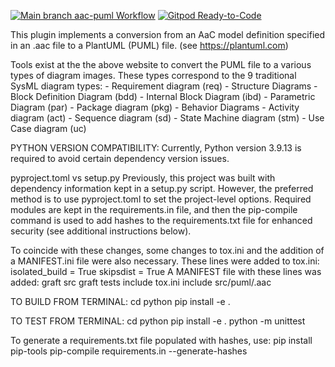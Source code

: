 [![Main branch aac-puml Workflow](https://github.com/DevOps-MBSE/aac-puml/actions/workflows/main-branch.yml/badge.svg)](https://github.com/DevOps-MBSE/aac-puml/actions/workflows/main-branch.yml)
[![Gitpod Ready-to-Code](https://img.shields.io/badge/Gitpod-Ready--to--Code-blue?logo=gitpod)](https://gitpod.io/from-referrer/)

   This plugin implements a conversion from an AaC model definition specified in an .aac file
   to a PlantUML (PUML) file. (see https://plantuml.com)

   Tools exist at the the above website to convert the PUML file to a various types of diagram images.
   These types correspond to the 9 traditional SysML diagram types:
        - Requirement diagram (req)
        - Structure Diagrams
        - Block Definition Diagram (bdd)
        - Internal Block Diagram (ibd)
        - Parametric Diagram (par)
        - Package diagram (pkg)
        - Behavior Diagrams
        - Activity diagram (act)
        - Sequence diagram (sd)
        - State Machine diagram (stm)
        - Use Case diagram (uc)

PYTHON VERSION COMPATIBILITY:
   Currently, Python version 3.9.13 is required to avoid certain dependency version issues.

pyproject.toml vs setup.py
    Previously, this project was built with dependency information kept in a setup.py script.
    However, the preferred method is to use pyproject.toml to set the project-level options.
    Required modules are kept in the requirements.in file, and then the pip-compile command is
    used to add hashes to the requirements.txt file for enhanced security (see additional
    instructions below).

   To coincide with these changes, some changes to tox.ini and the addition of a MANIFEST.ini file were also necessary.
    These lines were added to tox.ini:
        isolated_build = True
        skipsdist = True
    A MANIFEST file with these lines was added:
        graft src
        graft tests
        include tox.ini
        include src/puml/.aac

TO BUILD FROM TERMINAL:
   cd python
   pip install -e .

TO TEST FROM TERMINAL:
   cd python
   pip install -e .
   python -m unittest

To generate a requirements.txt file populated with hashes, use:
   pip install pip-tools
   pip-compile requirements.in --generate-hashes